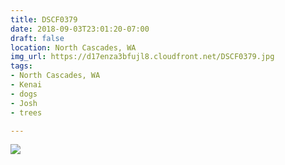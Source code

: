 ```yaml
---
title: DSCF0379
date: 2018-09-03T23:01:20-07:00
draft: false
location: North Cascades, WA
img_url: https://d17enza3bfujl8.cloudfront.net/DSCF0379.jpg
tags:
- North Cascades, WA
- Kenai
- dogs
- Josh
- trees

---
```


![](https://d17enza3bfujl8.cloudfront.net/DSCF0379.jpg)

